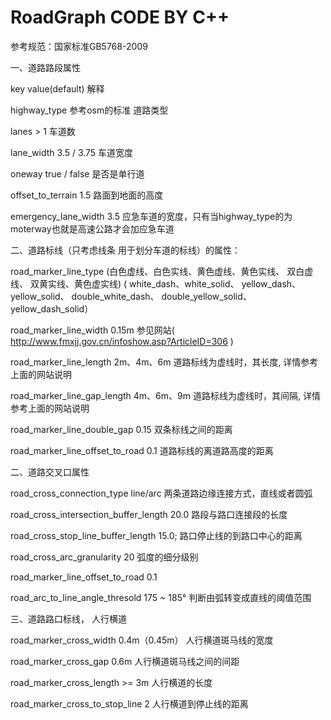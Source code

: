 # RoadGraph CODE BY C++
参考规范：国家标准GB5768-2009


一、道路路段属性

key                                value(default)                解释
					       	       					       
highway_type                       参考osm的标准               道路类型
					       	       					       
lanes                           > 1                      车道数
					       	       					       
lane_width                          3.5 / 3.75                  车道宽度
					       	       					       
oneway                               true / false                  是否是单行道
							       
offset_to_terrain                      1.5                     路面到地面的高度
	
emergency_lane_width					3.5                    应急车道的宽度，只有当highway_type的为moterway也就是高速公路才会加应急车道
					       

二、道路标线（只考虑线条 用于划分车道的标线）的属性：
							       
road_marker_line_type              (白色虚线、白色实线、黄色虚线、黄色实线、 双白虚线、 双黄实线、黄色虚实线)
							       ( white_dash、white_solid、 yellow_dash、 yellow_solid、 double_white_dash、 double_yellow_solid、 yellow_dash_solid）
 							       
road_marker_line_width             0.15m                       参见网站( http://www.fmxjj.gov.cn/infoshow.asp?ArticleID=306 )
						           
road_marker_line_length            2m、4m、6m                  道路标线为虚线时，其长度, 详情参考上面的网站说明
						           
road_marker_line_gap_length        4m、6m、9m			       道路标线为虚线时，其间隔, 详情参考上面的网站说明
							       
road_marker_line_double_gap        0.15                        双条标线之间的距离

road_marker_line_offset_to_road    0.1						   道路标线的离道路高度的距离



二、道路交叉口属性

road_cross_connection_type         line/arc                    两条道路边缘连接方式，直线或者圆弧

road_cross_intersection_buffer_length 20.0                     路段与路口连接段的长度

road_cross_stop_line_buffer_length    15.0;                    路口停止线的到路口中心的距离

road_cross_arc_granularity			20							弧度的细分级别

road_marker_line_offset_to_road     0.1

road_arc_to_line_angle_thresold 175 ~ 185°                  判断由弧转变成直线的阈值范围



三、道路路口标线， 人行横道

road_marker_cross_width            0.4m（0.45m）                 人行横道斑马线的宽度
								   
road_marker_cross_gap              0.6m                          人行横道斑马线之间的间距
								   
road_marker_cross_length           >= 3m                         人行横道的长度

road_marker_cross_to_stop_line     2                             人行横道到停止线的距离





